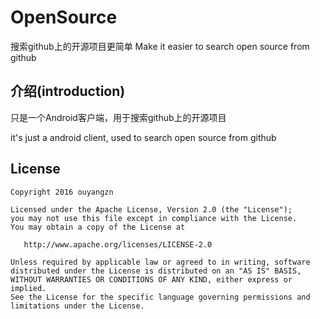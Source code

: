 # OpenSource
搜索github上的开源项目更简单 Make it easier to search open source from github

介绍(introduction)
--------
只是一个Android客户端，用于搜索github上的开源项目

it's just a android client, used to search open source from github


License
-------

    Copyright 2016 ouyangzn

    Licensed under the Apache License, Version 2.0 (the "License");
    you may not use this file except in compliance with the License.
    You may obtain a copy of the License at

       http://www.apache.org/licenses/LICENSE-2.0

    Unless required by applicable law or agreed to in writing, software
    distributed under the License is distributed on an "AS IS" BASIS,
    WITHOUT WARRANTIES OR CONDITIONS OF ANY KIND, either express or implied.
    See the License for the specific language governing permissions and
    limitations under the License.
